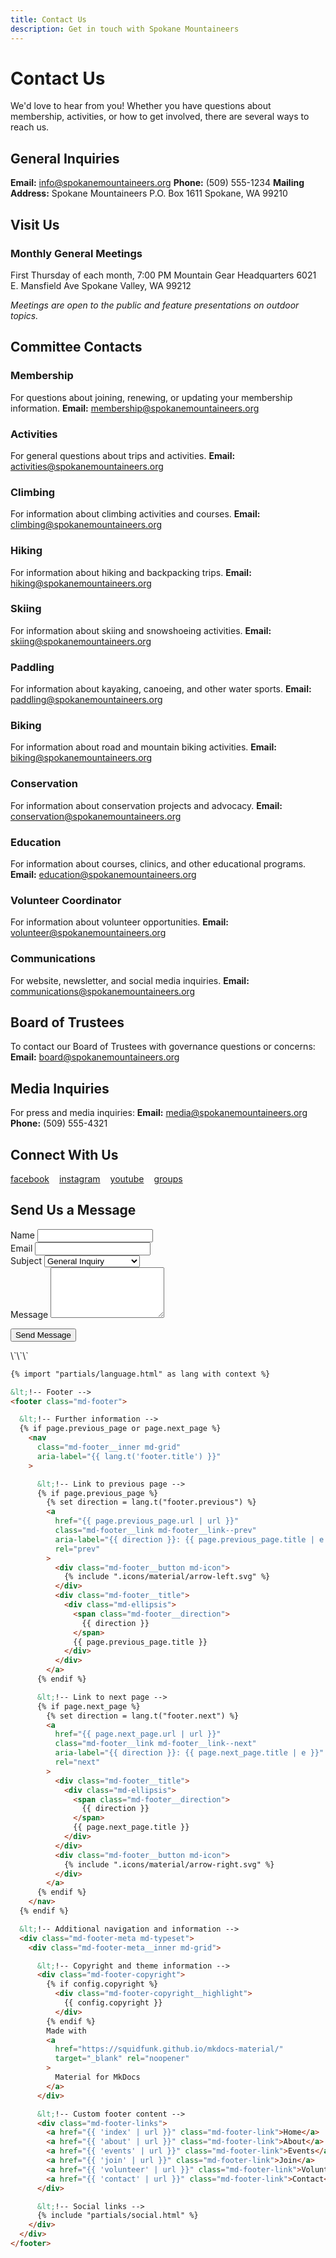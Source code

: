 ```yaml
---
title: Contact Us
description: Get in touch with Spokane Mountaineers
---
```


# Contact Us

We'd love to hear from you! Whether you have questions about membership, activities, or how to get involved, there are several ways to reach us.

## General Inquiries

**Email:** info@spokanemountaineers.org
**Phone:** (509) 555-1234
**Mailing Address:**
Spokane Mountaineers
P.O. Box 1611
Spokane, WA 99210

## Visit Us

### Monthly General Meetings
First Thursday of each month, 7:00 PM
Mountain Gear Headquarters
6021 E. Mansfield Ave
Spokane Valley, WA 99212

*Meetings are open to the public and feature presentations on outdoor topics.*

## Committee Contacts

### Membership
For questions about joining, renewing, or updating your membership information.
**Email:** membership@spokanemountaineers.org

### Activities
For general questions about trips and activities.
**Email:** activities@spokanemountaineers.org

### Climbing
For information about climbing activities and courses.
**Email:** climbing@spokanemountaineers.org

### Hiking
For information about hiking and backpacking trips.
**Email:** hiking@spokanemountaineers.org

### Skiing
For information about skiing and snowshoeing activities.
**Email:** skiing@spokanemountaineers.org

### Paddling
For information about kayaking, canoeing, and other water sports.
**Email:** paddling@spokanemountaineers.org

### Biking
For information about road and mountain biking activities.
**Email:** biking@spokanemountaineers.org

### Conservation
For information about conservation projects and advocacy.
**Email:** conservation@spokanemountaineers.org

### Education
For information about courses, clinics, and other educational programs.
**Email:** education@spokanemountaineers.org

### Volunteer Coordinator
For information about volunteer opportunities.
**Email:** volunteer@spokanemountaineers.org

### Communications
For website, newsletter, and social media inquiries.
**Email:** communications@spokanemountaineers.org

## Board of Trustees

To contact our Board of Trustees with governance questions or concerns:
**Email:** board@spokanemountaineers.org

## Media Inquiries

For press and media inquiries:
**Email:** media@spokanemountaineers.org
**Phone:** (509) 555-4321

## Connect With Us

<div style="display: flex; gap: 1rem; margin-top: 1rem;">
  <a href="https://facebook.com/spokanemountaineers" aria-label="Facebook">
    <span class="material-icons">facebook</span>
  </a>
  <a href="https://instagram.com/spokanemountaineers" aria-label="Instagram">
    <span class="material-icons">instagram</span>
  </a>
  <a href="https://youtube.com/spokanemountaineers" aria-label="YouTube">
    <span class="material-icons">youtube</span>
  </a>
  <a href="https://meetup.com/spokanemountaineers" aria-label="Meetup">
    <span class="material-icons">groups</span>
  </a>
</div>

## Send Us a Message

<form action="https://formspree.io/f/xzbowpqd" method="POST" class="grid gap-4 max-w-md">
  <div>
    <label for="name" class="block text-sm font-medium mb-1">Name</label>
    <input type="text" id="name" name="name" required class="w-full p-2 border rounded">
  </div>

  <div>
    <label for="email" class="block text-sm font-medium mb-1">Email</label>
    <input type="email" id="email" name="email" required class="w-full p-2 border rounded">
  </div>

  <div>
    <label for="subject" class="block text-sm font-medium mb-1">Subject</label>
    <select id="subject" name="subject" class="w-full p-2 border rounded">
      <option value="general">General Inquiry</option>
      <option value="membership">Membership Question</option>
      <option value="activities">Activities Question</option>
      <option value="volunteer">Volunteer Information</option>
      <option value="other">Other</option>
    </select>
  </div>

  <div>
    <label for="message" class="block text-sm font-medium mb-1">Message</label>
    <textarea id="message" name="message" rows="5" required class="w-full p-2 border rounded"></textarea>
  </div>

  <button type="submit" class="bg-primary text-white py-2 px-4 rounded hover:bg-primary-dark">Send Message</button>
</form>
\`\`\`

```html file="overrides/partials/footer.html"
{% import "partials/language.html" as lang with context %}

&lt;!-- Footer -->
<footer class="md-footer">

  &lt;!-- Further information -->
  {% if page.previous_page or page.next_page %}
    <nav
      class="md-footer__inner md-grid"
      aria-label="{{ lang.t('footer.title') }}"
    >

      &lt;!-- Link to previous page -->
      {% if page.previous_page %}
        {% set direction = lang.t("footer.previous") %}
        <a
          href="{{ page.previous_page.url | url }}"
          class="md-footer__link md-footer__link--prev"
          aria-label="{{ direction }}: {{ page.previous_page.title | e }}"
          rel="prev"
        >
          <div class="md-footer__button md-icon">
            {% include ".icons/material/arrow-left.svg" %}
          </div>
          <div class="md-footer__title">
            <div class="md-ellipsis">
              <span class="md-footer__direction">
                {{ direction }}
              </span>
              {{ page.previous_page.title }}
            </div>
          </div>
        </a>
      {% endif %}

      &lt;!-- Link to next page -->
      {% if page.next_page %}
        {% set direction = lang.t("footer.next") %}
        <a
          href="{{ page.next_page.url | url }}"
          class="md-footer__link md-footer__link--next"
          aria-label="{{ direction }}: {{ page.next_page.title | e }}"
          rel="next"
        >
          <div class="md-footer__title">
            <div class="md-ellipsis">
              <span class="md-footer__direction">
                {{ direction }}
              </span>
              {{ page.next_page.title }}
            </div>
          </div>
          <div class="md-footer__button md-icon">
            {% include ".icons/material/arrow-right.svg" %}
          </div>
        </a>
      {% endif %}
    </nav>
  {% endif %}

  &lt;!-- Additional navigation and information -->
  <div class="md-footer-meta md-typeset">
    <div class="md-footer-meta__inner md-grid">

      &lt;!-- Copyright and theme information -->
      <div class="md-footer-copyright">
        {% if config.copyright %}
          <div class="md-footer-copyright__highlight">
            {{ config.copyright }}
          </div>
        {% endif %}
        Made with
        <a
          href="https://squidfunk.github.io/mkdocs-material/"
          target="_blank" rel="noopener"
        >
          Material for MkDocs
        </a>
      </div>

      &lt;!-- Custom footer content -->
      <div class="md-footer-links">
        <a href="{{ 'index' | url }}" class="md-footer-link">Home</a>
        <a href="{{ 'about' | url }}" class="md-footer-link">About</a>
        <a href="{{ 'events' | url }}" class="md-footer-link">Events</a>
        <a href="{{ 'join' | url }}" class="md-footer-link">Join</a>
        <a href="{{ 'volunteer' | url }}" class="md-footer-link">Volunteer</a>
        <a href="{{ 'contact' | url }}" class="md-footer-link">Contact</a>
      </div>

      &lt;!-- Social links -->
      {% include "partials/social.html" %}
    </div>
  </div>
</footer>
